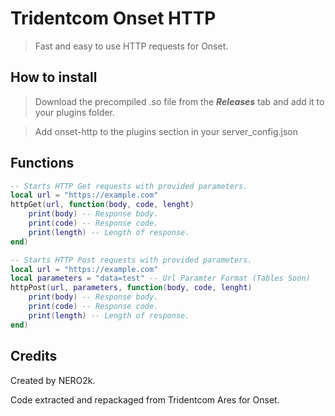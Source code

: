 # Tridentcom Onset HTTP
> Fast and easy to use HTTP requests for Onset.
## How to install

> Download the precompiled .so file from the ***Releases*** tab and add it to your
 plugins folder.
 
 > Add onset-http to the plugins section in your server_config.json
## Functions

```lua
-- Starts HTTP Get requests with provided parameters.
local url = "https://example.com"
httpGet(url, function(body, code, lenght)
	print(body) -- Response body.
	print(code) -- Response code.
	print(length) -- Length of response.
end)
```

```lua
-- Starts HTTP Post requests with provided parameters.
local url = "https://example.com"
local parameters = "data=test" -- Url Paramter Format (Tables Soon)
httpPost(url, parameters, function(body, code, lenght)
	print(body) -- Response body.
	print(code) -- Response code.
	print(length) -- Length of response.
end)
```

## Credits
Created by NERO2k.

Code extracted and repackaged from Tridentcom Ares for Onset.
